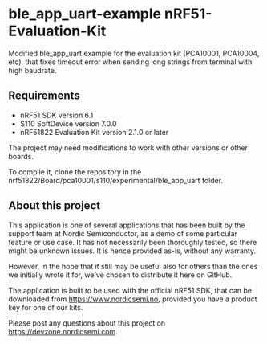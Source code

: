 ble_app_uart-example nRF51-Evaluation-Kit
=======================================

Modified ble_app_uart example for the evaluation kit (PCA10001, PCA10004, etc). that fixes timeout error when sending long strings from terminal with high baudrate. 

Requirements
------------
- nRF51 SDK version 6.1
- S110 SoftDevice version 7.0.0
- nRF51822 Evaluation Kit version 2.1.0 or later

The project may need modifications to work with other versions or other boards. 

To compile it, clone the repository in the nrf51822/Board/pca10001/s110/experimental/ble_app_uart folder.

About this project
------------------
This application is one of several applications that has been built by the support team at Nordic Semiconductor, as a demo of some particular feature or use case. It has not necessarily been thoroughly tested, so there might be unknown issues. It is hence provided as-is, without any warranty. 

However, in the hope that it still may be useful also for others than the ones we initially wrote it for, we've chosen to distribute it here on GitHub. 

The application is built to be used with the official nRF51 SDK, that can be downloaded from https://www.nordicsemi.no, provided you have a product key for one of our kits.

Please post any questions about this project on https://devzone.nordicsemi.com.

